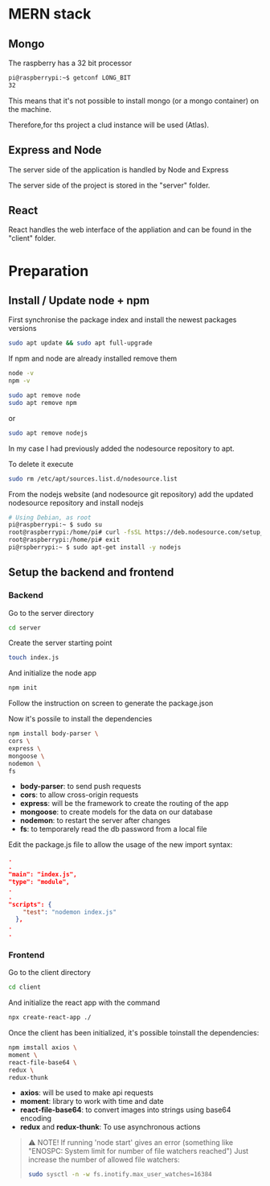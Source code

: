 # MERN stack
## Mongo
The raspberry has a 32 bit processor
```sh
pi@raspberrypi:~$ getconf LONG_BIT
32
```

This means that it's not possible to install mongo (or a mongo container) on the machine.

Therefore,for ths project a clud instance will be used (Atlas).

## Express and Node
The server side of the application is handled by Node and Express

The server side of the project is stored in the "server" folder.

## React
React handles the web interface of the appliation and can be found in the "client" folder.

# Preparation

## Install / Update node + npm
First synchronise the package index
and install the newest packages versions
```sh
sudo apt update && sudo apt full-upgrade
```

If npm and node are already installed remove them
```sh
node -v
npm -v
```
```sh
sudo apt remove node
sudo apt remove npm
```
or
```sh
sudo apt remove nodejs
```

In my case I had previously added the nodesource repository to apt.

To delete it execute
```sh
sudo rm /etc/apt/sources.list.d/nodesource.list
```

From the nodejs website (and nodesource git repository)
add the updated nodesource repository and install nodejs
```sh
# Using Debian, as root
pi@raspberrypi:~ $ sudo su
root@raspberrypi:/home/pi# curl -fsSL https://deb.nodesource.com/setup_16.x | bash -
root@raspberrypi:/home/pi# exit
pi@rspberrypi:~ $ sudo apt-get install -y nodejs
```

## Setup the backend and frontend

### Backend
Go to the server directory
```sh
cd server
```
Create the server starting point
```sh
touch index.js
```

And initialize the node app
```sh
npm init
```
Follow the instruction on screen to generate the package.json

Now it's possile to install the dependencies
```sh
npm install body-parser \
cors \
express \
mongoose \
nodemon \
fs
```

- **body-parser**: to send push requests
- **cors**: to allow cross-origin requests
- **express**: will be the framework to create the routing of the app
- **mongoose**: to create models for the data on our database
- **nodemon**: to restart the server after changes
- **fs**: to temporarely read the db password from a local file

Edit the package.js file to allow the usage of the new import syntax:

```json
.
.
"main": "index.js",
"type": "module",
.
.
"scripts": {
    "test": "nodemon index.js"
  },
.
.
```

### Frontend
Go to the client directory
```sh
cd client
```
And initialize the react app with the command
```sh
npx create-react-app ./
```

Once the client has been initialized, it's possible toinstall the dependencies:

```sh
npm imstall axios \
moment \
react-file-base64 \
redux \
redux-thunk
```

- **axios**: will be used to make api requests
- **moment**: library to work with time and date
- **react-file-base64**: to convert images into strings using base64 encoding
- **redux** and **redux-thunk**: To use asynchronous actions

> :warning: NOTE! If running 'node start' gives an error (something like "ENOSPC: System limit for number of file watchers reached")
> Just increase the number of allowed file watchers:
> ```sh
>sudo sysctl -n -w fs.inotify.max_user_watches=16384
>```